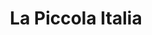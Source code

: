 ---
title: "La Piccola Italia"
address: "O Connell Street, Limerick, Limerick City Centre, Co. Limerick"
tel: "+353 (0)61 31 5844"
county: "Limerick"
category: "Italian Restaurants"
type: "Content"
lat: "52.6624641418457"
lng: "-8.62635612487793"
---